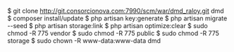 $ git clone http://git.consorcionova.com:7990/scm/war/dmd_raloy.git dmd  
$ composer install/update
$ php artisan key:generate
$ php artisan migrate --seed
$ php artisan storage:link
$ php artisan optimize:clear
$ sudo chmod -R 775 vendor
$ sudo chmod -R 775 public
$ sudo chmod -R 775 storage
$ sudo chown -R www-data:www-data dmd
